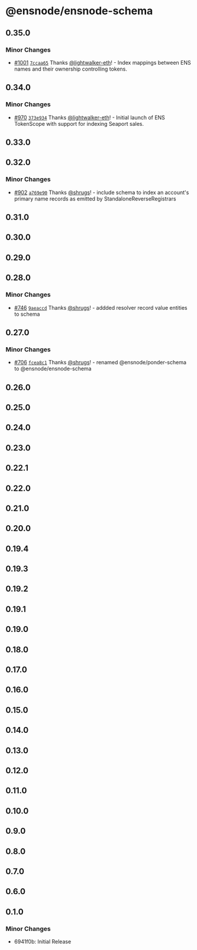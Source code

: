 # @ensnode/ensnode-schema

## 0.35.0

### Minor Changes

- [#1001](https://github.com/namehash/ensnode/pull/1001) [`7ccaa65`](https://github.com/namehash/ensnode/commit/7ccaa65c5142f0491d7f1882cd84eed7e0d3c8ea) Thanks [@lightwalker-eth](https://github.com/lightwalker-eth)! - Index mappings between ENS names and their ownership controlling tokens.

## 0.34.0

### Minor Changes

- [#970](https://github.com/namehash/ensnode/pull/970) [`373e934`](https://github.com/namehash/ensnode/commit/373e9343f7ac14010ae9a995cb812c42210c92e2) Thanks [@lightwalker-eth](https://github.com/lightwalker-eth)! - Initial launch of ENS TokenScope with support for indexing Seaport sales.

## 0.33.0

## 0.32.0

### Minor Changes

- [#902](https://github.com/namehash/ensnode/pull/902) [`a769e90`](https://github.com/namehash/ensnode/commit/a769e9028a0dd55b88e62fe90669c5dc54e51485) Thanks [@shrugs](https://github.com/shrugs)! - include schema to index an account's primary name records as emitted by StandaloneReverseRegistrars

## 0.31.0

## 0.30.0

## 0.29.0

## 0.28.0

### Minor Changes

- [#746](https://github.com/namehash/ensnode/pull/746) [`9aeaccd`](https://github.com/namehash/ensnode/commit/9aeaccd1034b970dc3a770a349292e65ba53cd2d) Thanks [@shrugs](https://github.com/shrugs)! - addded resolver record value entities to schema

## 0.27.0

### Minor Changes

- [#706](https://github.com/namehash/ensnode/pull/706) [`fcea8c1`](https://github.com/namehash/ensnode/commit/fcea8c1fbcc19b3948ecf7d1bef61c38480e8e7d) Thanks [@shrugs](https://github.com/shrugs)! - renamed @ensnode/ponder-schema to @ensnode/ensnode-schema

## 0.26.0

## 0.25.0

## 0.24.0

## 0.23.0

## 0.22.1

## 0.22.0

## 0.21.0

## 0.20.0

## 0.19.4

## 0.19.3

## 0.19.2

## 0.19.1

## 0.19.0

## 0.18.0

## 0.17.0

## 0.16.0

## 0.15.0

## 0.14.0

## 0.13.0

## 0.12.0

## 0.11.0

## 0.10.0

## 0.9.0

## 0.8.0

## 0.7.0

## 0.6.0

## 0.1.0

### Minor Changes

- 6941f0b: Initial Release
